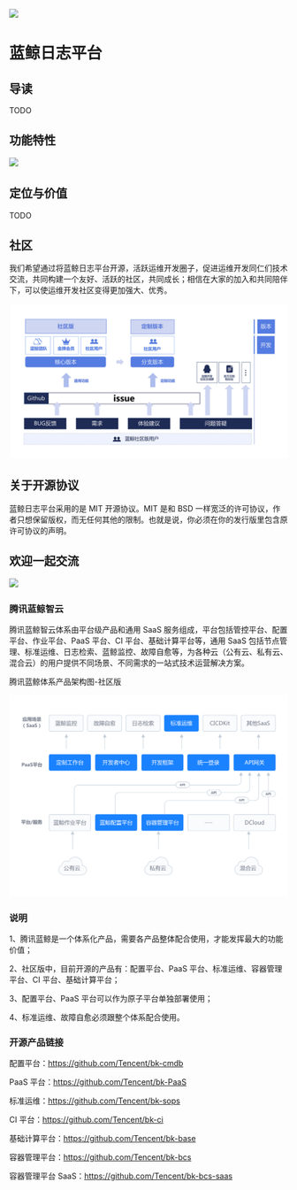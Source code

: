 ![](../resource/img/wiki/bklog.png)
# 蓝鲸日志平台
## 导读
TODO

## 功能特性
![](../resource/img/wiki/features.png)

## 定位与价值
TODO

## 社区
我们希望通过将蓝鲸日志平台开源，活跃运维开发圈子，促进运维开发同仁们技术交流，共同构建一个友好、活跃的社区，共同成长；相信在大家的加入和共同陪伴下，可以使运维开发社区变得更加强大、优秀。

![](../resource/img/wiki/community.jpg)

## 关于开源协议
蓝鲸日志平台采用的是 MIT 开源协议。MIT 是和 BSD 一样宽泛的许可协议，作者只想保留版权，而无任何其他的限制。也就是说，你必须在你的发行版里包含原许可协议的声明。
## 欢迎一起交流
![](../resource/img/wiki/ContactUs.png)


### 腾讯蓝鲸智云
腾讯蓝鲸智云体系由平台级产品和通用 SaaS 服务组成，平台包括管控平台、配置平台、作业平台、PaaS 平台、CI 平台、基础计算平台等，通用 SaaS 包括节点管理、标准运维、日志检索、蓝鲸监控、故障自愈等，为各种云（公有云、私有云、混合云）的用户提供不同场景、不同需求的一站式技术运营解决方案。

腾讯蓝鲸体系产品架构图-社区版

![](../resource/img/wiki/blueking.png)

### 说明

1、腾讯蓝鲸是一个体系化产品，需要各产品整体配合使用，才能发挥最大的功能价值；

2、社区版中，目前开源的产品有：配置平台、PaaS 平台、标准运维、容器管理平台、CI 平台、基础计算平台；

3、配置平台、PaaS 平台可以作为原子平台单独部署使用；

4、标准运维、故障自愈必须跟整个体系配合使用。

### 开源产品链接
配置平台：https://github.com/Tencent/bk-cmdb

PaaS 平台：https://github.com/Tencent/bk-PaaS

标准运维：https://github.com/Tencent/bk-sops

CI 平台：https://github.com/Tencent/bk-ci

基础计算平台：https://github.com/Tencent/bk-base

容器管理平台：https://github.com/Tencent/bk-bcs

容器管理平台 SaaS：https://github.com/Tencent/bk-bcs-saas